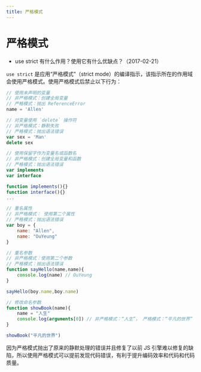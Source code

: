 ```yaml
---
title: 严格模式
---
```

# 严格模式
-  use strict 有什么作用？使用它有什么优缺点？（2017-02-21）

`use strict` 是应用“严格模式”（strict mode）的编译指示，该指示所在的作用域会使用严格模式。使用严格模式后禁止以下行为：
<!-- https://developer.mozilla.org/zh-CN/docs/Web/JavaScript/Reference/Strict_mode、 -->
```javascript
// 使用未声明的变量
// 非严格模式：创建全局变量   
// 严格模式：抛出 ReferenceError
name = 'Allen'   

// 对变量使用 `delete` 操作符
// 非严格模式：静默失败
// 严格模式：抛出语法错误
var sex = 'Man'
delete sex

// 使用保留字作为变量名或函数名
// 非严格模式：创建全局变量和函数
// 严格模式：抛出语法错误
var implements
var interface

function implements(){}
function interface(){}
...

// 重名属性
// 非严格模式： 使用第二个属性
// 严格模式：抛出语法错误
var boy = {
    name: "Allen",
    name: "OuYeung"
}

// 重名参数
// 非严格模式：使用第二个参数
// 严格模式：抛出语法错误
function sayHello(name,name){
    console.log(name) // OuYeung
}

sayHello(boy.name,boy.name) 

// 修改命名参数
function showBook(name){
    name = "人生"
    console.log(arguments[0]) // 非严格模式：“人生”， 严格模式：“平凡的世界”
}

showBook("平凡的世界")
```
因为严格模式抛出了原来的静默处理的错误并且修复了以前 JS 引擎难以修复的缺陷，所以使用严格模式可以提前发现代码错误，有利于提升编码效率和代码和代码质量。

